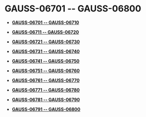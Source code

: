 # GAUSS-06701 -- GAUSS-06800<a name="ZH-CN_TOPIC_0302073211"></a>

-   **[GAUSS-06701 -- GAUSS-06710](GAUSS-06701----GAUSS-06710.md)**  

-   **[GAUSS-06711 -- GAUSS-06720](GAUSS-06711----GAUSS-06720.md)**  

-   **[GAUSS-06721 -- GAUSS-06730](GAUSS-06721----GAUSS-06730.md)**  

-   **[GAUSS-06731 -- GAUSS-06740](GAUSS-06731----GAUSS-06740.md)**  

-   **[GAUSS-06741 -- GAUSS-06750](GAUSS-06741----GAUSS-06750.md)**  

-   **[GAUSS-06751 -- GAUSS-06760](GAUSS-06751----GAUSS-06760.md)**  

-   **[GAUSS-06761 -- GAUSS-06770](GAUSS-06761----GAUSS-06770.md)**  

-   **[GAUSS-06771 -- GAUSS-06780](GAUSS-06771----GAUSS-06780.md)**  

-   **[GAUSS-06781 -- GAUSS-06790](GAUSS-06781----GAUSS-06790.md)**  

-   **[GAUSS-06791 -- GAUSS-06800](GAUSS-06791----GAUSS-06800.md)**  


